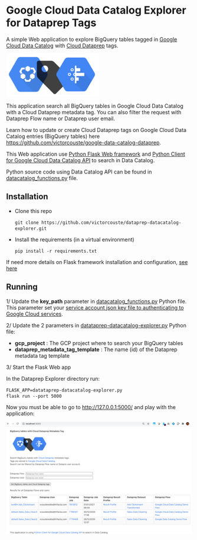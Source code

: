 # Google Cloud Data Catalog Explorer for Dataprep Tags


A simple Web application to explore BigQuery tables tagged in [Google Cloud Data Catalog](https://cloud.google.com/data-catalog/) with [Cloud Dataprep](https://cloud.google.com/dataprep) tags.

<img src="https://github.com/victorcouste/dataprep-datacatalog-explorer/blob/master/static/dataprep_datacatalog_explorer.png" width="50%" height="50%">

This application search all BigQuery tables in Google Cloud Data Catalog with a Cloud Dataprep metadata tag. You can also filter the request with Dataprep Flow name or Dataprep user email.

Learn how to update or create Cloud Dataprep tags on Google Cloud Data Catalog entries (BigQuery tables) here https://github.com/victorcouste/google-data-catalog-dataprep.

This Web application use <a href="https://flask.palletsprojects.com/" target="_blank">Python Flask Web framework</a> and <a href="https://googleapis.dev/python/datacatalog/latest/index.html#" target="_blank">Python Client for Google Cloud Data Catalog API</a> to search in Data Catalog.

Python source code using Data Catalog API can be found in [datacatalog_functions.py](https://github.com/victorcouste/dataprep-datacatalog-explorer/blob/master/datacatalog_functions.py) file.

## Installation

* Clone this repo

      git clone https://github.com/victorcouste/dataprep-datacatalog-explorer.git
      
* Install the requirements (in a virtual environment)

      pip install -r requirements.txt

If need more details on Flask framework installation and configuration, [see here](https://flask.palletsprojects.com/en/1.1.x/installation/)

## Running

1/ Update the **key_path** parameter in [datacatalog_functions.py](https://github.com/victorcouste/dataprep-datacatalog-explorer/blob/master/datacatalog_functions.py) Python file. This parameter set your <a href="https://googleapis.dev/python/google-api-core/latest/auth.html#service-accounts" target="_blank">service account json key file to authenticating to Google Cloud services</a>.

2/ Update the 2 parameters in [datataprep-datacatalog-explorer.py](https://github.com/victorcouste/dataprep-datacatalog-explorer/blob/master/datataprep-datacatalog-explorer.py) Python file:

* **gcp_project**  : The GCP project where to search your BigQuery tables
* **dataprep_metadata_tag_template** : The name (id) of the Dataprep metadata tag template

3/ Start the Flask Web app

In the Dataprep Explorer directory run:
```shell script
FLASK_APP=datataprep-datacatalog-explorer.py
flask run --port 5000
```
  
Now you must be able to go to http://127.0.0.1:5000/ and play with the application:
  
  ![alt tag](https://github.com/victorcouste/dataprep-datacatalog-explorer/blob/master/Search_BigQuery_tables_with_Cloud_Dataprep_Metadata_Tag.png)
